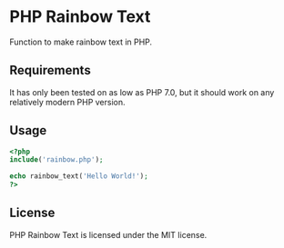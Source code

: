 # PHP Rainbow Text
Function to make rainbow text in PHP.

## Requirements
It has only been tested on as low as PHP 7.0, but it should work on any relatively modern PHP version.

## Usage
```php
<?php
include('rainbow.php');

echo rainbow_text('Hello World!');
?>
```

## License
PHP Rainbow Text is licensed under the MIT license.